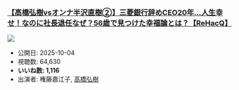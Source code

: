 ### [【高橋弘樹vsオンナ半沢直樹②】三菱銀行辞めCEO20年...人生幸せ！なのに社長退任なぜ？56歳で見つけた幸福論とは？【ReHacQ】](https://www.youtube.com/watch?v=VB_OGd38ylA)
[![](https://img.youtube.com/vi/VB_OGd38ylA/sddefault.jpg)](https://www.youtube.com/watch?v=VB_OGd38ylA)
-   公開日: 2025-10-04
-   視聴数: 64,630
-   **いいね数: 1,116**
-   出演者: 権藤嘉江子, [高橋弘樹](/rehacq_fan/people/高橋弘樹 "wikilink")
